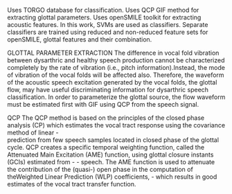 Uses TORGO database for classification.
Uses QCP GIF method for extracting glottal parameters.
Uses openSMILE toolkit for extracting acoustic features.
In this work, SVMs are used as classifiers.
Separate classifiers are trained using reduced and non-reduced feature sets for openSMILE, glottal features and their combination.

GLOTTAL PARAMETER EXTRACTION
The difference in vocal fold vibration between dysarthric and healthy speech production cannot be characterized completely by the rate of vibration (i.e., pitch information).Instead, the mode of vibration of the vocal folds will be affected also. Therefore, the waveform of the acoustic speech excitation generated by the vocal folds, the glottal flow, may have useful discriminating information for dysarthric speech classification. In order to parameterize the glottal source, the flow waveform must be estimated first with GIF using QCP from the speech signal.

QCP
 The QCP method is based on the principles of the closed phase analysis (CP) which estimates the vocal tract response using the covariance method of linear  -  
 prediction from few speech samples located in closed phase of the glottal cycle.
 QCP creates a specific temporal weighting function, called the Attenuated Main Excitation (AME) function, using glottal closure instants (GCIs) estimated from  -  - 
 speech. The AME function is used to attenuate the contribution of the (quasi-) open phase in the computation of theWeighted Linear Prediction (WLP) coefficients,  - 
 which results in good estimates of the vocal tract transfer function.
